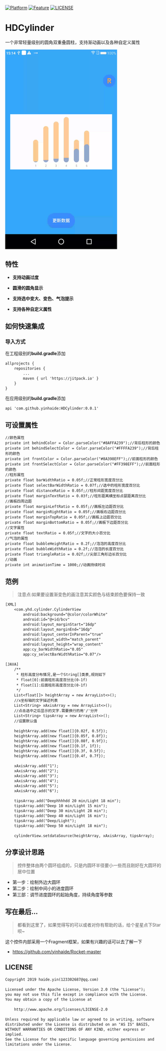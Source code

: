[![Platform](https://img.shields.io/badge/平台-%20Android%20-brightgreen.svg)](https://github.com/yinhaide/Rocket-master/wiki)
[![Feature](https://img.shields.io/badge/特性-%20轻量级%20%7C%20稳定%20%20%7C%20强大%20-brightgreen.svg)](https://github.com/yinhaide/Rocket-master/wiki)
[![LICENSE](https://img.shields.io/hexpm/l/plug.svg)](https://www.apache.org/licenses/LICENSE-2.0)

# HDCylinder
一个非常轻量级别的圆角双重叠圆柱，支持渐动画以及各种自定义属性

<img src="image/cylinder.gif" width = "360px"/>

## 特性
+ **支持动画过度**

+ **圆滑的圆角显示**

+ **支持选中变大、变色、气泡提示**

+ **支持各种自定义属性**

## 如何快速集成

### 导入方式
在工程级别的**build.gradle**添加
```
allprojects {
    repositories {
        ...
        maven { url 'https://jitpack.io' }
    }
}
```
在应用级别的**build.gradle**添加
```
api 'com.github.yinhaide:HDCylinder:0.0.1'
```

## 可设置属性
```
//颜色属性
private int behindColor = Color.parseColor("#8AFFA239");//背后柱形的颜色
private int behindSelectColor = Color.parseColor("#FFFFA239");//背后柱形的颜色
private int frontColor = Color.parseColor("#8A398EFF");//前面柱形的颜色
private int frontSelectColor = Color.parseColor("#FF398EFF");//前面柱形的颜色
//柱形属性
private float barWidthRatio = 0.05f;//正常柱形宽度百分比
private float selectBarWidthRatio = 0.07f;//选中的柱形宽度百分比
private float distanceRatio = 0.05f;//柱形间距宽度百分比
private float marginTextRatio = 0.03f;//柱形距离横坐标点娿距离百分比
//画板四周边距
private float marginLeftRatio = 0.05f;//画板左边距百分比
private float marginRightRatio = 0.05f;//画板右边距百分比
private float marginTopRatio = 0.05f;//画板上边距百分比
private float marginBottomRatio = 0.05f;//画板下边距百分比
//文字属性
private float textRatio = 0.05f;//文字的大小百分比
//气泡的属性
private float bubbleHeightRatio = 0.2f;//泡泡的高度百分比
private float bubbleWidthRatio = 0.2f;//泡泡的长度百分比
private float triangleRatio = 0.02f;//尖部三角形边长百分比
//动画
private int animationTime = 1000;//动画持续时间
```

## 范例
> 注意点:如果要设置渐变色的画注意其实颜色与结束颜色要保持一致
```
[XML]
    <com.yhd.cylinder.CylinderView
        android:background="@color/colorWhite"
        android:id="@+id/bcv"
        android:layout_marginStart="16dp"
        android:layout_marginEnd="16dp"
        android:layout_centerInParent="true"
        android:layout_width="match_parent"
        android:layout_height="wrap_content"
        app:cy_barWidthRatio="0.05"
        app:cy_selectBarWidthRatio="0.07"/>

[JAVA] 
    /**
     * 柱形高度分布情况,是一个String[]类表,规则如下
     * float[0]:前面柱形高度百分比(0-1f)
     * float[1]:后面柱形高度百分比(0-1f)
     */
    List<float[]> heightArray = new ArrayList<>();
    //x坐标轴的文字描述列表
    List<String> xAxisArray = new ArrayList<>();
    //点击选中之后显示的文字.需要换行的用'/'分开
    List<String> tipsArray = new ArrayList<>();
    //设置默认值

    heightArray.add(new float[]{0.02f, 0.5f});
    heightArray.add(new float[]{0.05f, 0.8f});
    heightArray.add(new float[]{0.08f, 0.9f});
    heightArray.add(new float[]{0.1f, 1f});
    heightArray.add(new float[]{0.3f, 0.5f});
    heightArray.add(new float[]{0.4f, 0.7f});

    xAxisArray.add("1");
    xAxisArray.add("2");
    xAxisArray.add("3");
    xAxisArray.add("4");
    xAxisArray.add("5");
    xAxisArray.add("6");

    tipsArray.add("Deephhhhdd 20 min/Light 18 min");
    tipsArray.add("Deep 10 min/Light 15 min");
    tipsArray.add("Deep 30 min/Light 28 min");
    tipsArray.add("Deep 40 min/Light 16 min");
    tipsArray.add("Deep/Light");
    tipsArray.add("Deep 50 min/Light 18 min");

    cylinderView.setdataSource(heightArray, xAxisArray, tipsArray);
```

## 分享设计思路
> 控件整体由两个圆环组成的，只是内圆环半径要小一些而且刚好在大圆环的居中位置
+ 第一步：绘制外边大圆环
+ 第二步：绘制中间小的进度圆环
+ 第三部：调节进度圆环的起始角度，持续角度等参数

## 写在最后... 
> 都看到这里了，如果觉得写的可以或者对你有帮助的话，给个星星点下Star呗~

这个控件内部采用一个Fragment框架，如果有兴趣的话可以去了解一下
+ https://github.com/yinhaide/Rocket-master

## LICENSE
````
Copyright 2019 haide.yin(123302687@qq.com)

Licensed under the Apache License, Version 2.0 (the "License");
you may not use this file except in compliance with the License.
You may obtain a copy of the License at

    http://www.apache.org/licenses/LICENSE-2.0

Unless required by applicable law or agreed to in writing, software
distributed under the License is distributed on an "AS IS" BASIS,
WITHOUT WARRANTIES OR CONDITIONS OF ANY KIND, either express or implied.
See the License for the specific language governing permissions and
limitations under the License.
````